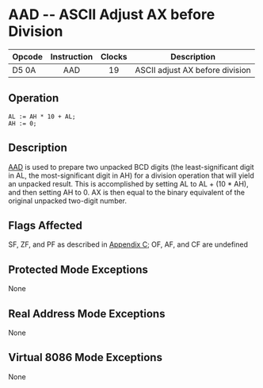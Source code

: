 # AAD -- ASCII Adjust AX before Division

| Opcode | Instruction | Clocks | Description                     |
| ------ | :---------: | :----: | :-----------------------------: |
| D5 0A  | AAD         | 19     | ASCII adjust AX before division |

## Operation

```
AL := AH * 10 + AL;
AH := 0;
```

## Description

[AAD](AAD.md) is used to prepare two unpacked BCD digits (the least-significant digit in AL, the most-significant digit in AH) for a division operation that will yield an unpacked result. This is accomplished by setting AL to AL + (10 * AH), and then setting AH to 0. AX is then equal to the binary equivalent of the original unpacked two-digit number.

## Flags Affected

SF, ZF, and PF as described in [Appendix C](../appendix/appc.md); OF, AF, and CF are undefined

## Protected Mode Exceptions

None

## Real Address Mode Exceptions

None

## Virtual 8086 Mode Exceptions

None
